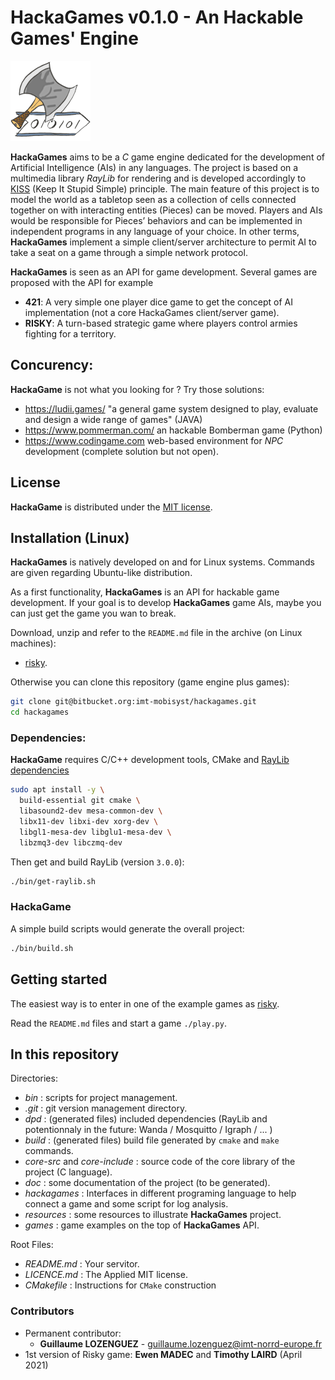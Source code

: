 # HackaGames v0.1.0 - An Hackable Games' Engine

![](resources/logo-128.png)

**HackaGames** aims to be a *C* game engine dedicated for the development of Artificial Intelligence (AIs) in any languages.
The project is based on a multimedia library *RayLib* for rendering and is developed accordingly to [KISS](https://fr.wikipedia.org/wiki/Principe_KISS)  (Keep It Stupid Simple) principle.
The main feature of this project is to model the world as a tabletop seen as a collection of cells connected together on with 
interacting entities (Pieces) can be moved.
Players and AIs would be responsible for Pieces’ behaviors and can be implemented in independent programs in any language of your choice.
In other terms, **HackaGames** implement a simple client/server architecture to permit AI to take a seat on a game through a simple network protocol.

**HackaGames** is seen as an API for game development.
Several games are proposed with the API for example

- **421**: A very simple one player dice game to get the concept of AI implementation (not a core HackaGames client/server game).
- **RISKY**: A turn-based strategic game where players control armies fighting for a territory.

## Concurency:

**HackaGame** is not what you looking for ? Try those solutions:

- https://ludii.games/ "a general game system designed to play, evaluate and design a wide range of games" (JAVA)
- https://www.pommerman.com/ an hackable Bomberman game (Python)
- https://www.codingame.com web-based environment for *NPC* development (complete solution but not open).

## License

**HackaGame** is distributed under the [MIT license](./LICENCE.md).

## Installation (Linux)

**HackaGames** is natively developed on and for Linux systems.
Commands are given regarding Ubuntu-like distribution.

As a first functionality, **HackaGames** is an API for hackable game development.
If your goal is to develop **HackaGames** game AIs, maybe you can just get the game you wan to break.

Download, unzip and refer to the `README.md` file in the archive (on Linux machines):

- [risky](./hackagames-risky.zip).

Otherwise you can clone this repository (game engine plus games):

```bash
git clone git@bitbucket.org:imt-mobisyst/hackagames.git
cd hackagames
```

### Dependencies:

**HackaGame** requires C/C++ development tools, CMake and [RayLib dependencies](https://github.com/raysan5/raylib/wiki/Working-on-GNU-Linux)

```bash
sudo apt install -y \
  build-essential git cmake \
  libasound2-dev mesa-common-dev \
  libx11-dev libxi-dev xorg-dev \
  libgl1-mesa-dev libglu1-mesa-dev \
  libzmq3-dev libczmq-dev
```

Then get and build RayLib (version `3.0.0`):

```bash
./bin/get-raylib.sh
```
<!--
For mosquitto:

```bash
sudo apt-add-repository ppa:mosquitto-dev/mosquitto-ppa
sudo apt update
sudo apt install mosquitto mosquitto-dev
```
-->

### **HackaGame**

A simple build scripts would generate the overall project:

```bash
./bin/build.sh
```

## Getting started

The easiest way is to enter in one of the example games as [risky](./games/risky).

Read the `README.md` files and start a game `./play.py`.

## In this repository

Directories:

- *bin* : scripts for project management.
- *.git* : git version management directory.
- *dpd* : (generated files) included dependencies (RayLib and potentionnaly in the future: Wanda / Mosquitto / Igraph / ... )
- *build* : (generated files) build file generated by `cmake` and `make` commands.
- *core-src* and *core-include* : source code of the core library of the project (C language).
- *doc* : some documentation of the project (to be generated).
- *hackagames* : Interfaces in different programing language to help connect a game and some script for log analysis.
- *resources* : some resources to illustrate **HackaGames** project.
- *games* : game examples on the top of **HackaGames** API.

Root Files:

- *README.md* : Your servitor.
- *LICENCE.md* : The Applied MIT license.
- *CMakefile* : Instructions for `CMake` construction

### Contributors

- Permanent contributor:
  * **Guillaume LOZENGUEZ** - [guillaume.lozenguez@imt-norrd-europe.fr](mailto:guillaume.lozenguez@imt-norrd-europe.fr)
- 1st version of Risky game: **Ewen MADEC** and **Timothy LAIRD** (April 2021)
